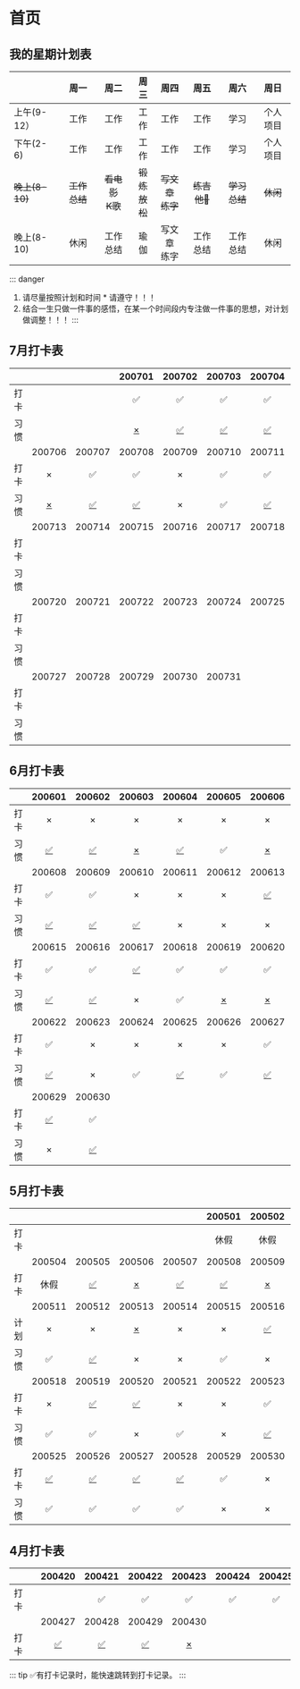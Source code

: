 # 首页
## 我的星期计划表

|         | 周一   | 周二    | 周三   | 周四    | 周五    | 周六    | 周日     |
| ------- |:-----:| :-----:| :-----:| :-----:| :-----:| :------:| :------:|
| 上午(9-12）     | 工作 | 工作 | 工作 | 工作 | 工作 | 学习 | 个人项目 |
| 下午(2-6)    | 工作 | 工作 | 工作 | 工作 | 工作 | 学习 | 个人项目 |
| ~~晚上(8-10)~~     | ~~工作总结~~ | ~~看电影<br/>K歌~~ | ~~锻炼<br/>放松~~ | ~~写文章<br/>练字~~ | ~~练吉他🎸~~ | ~~学习总结~~ | ~~休闲~~ |
| 晚上(8-10)     | 休闲 | 工作总结 | 瑜伽 | 写文章<br/>练字 | 工作总结 | 工作总结 | 休闲 |
::: danger
1. 请尽量按照计划和时间 * 请遵守！！！
2. 结合一生只做一件事的感悟，在某一个时间段内专注做一件事的思想，对计划做调整！！！
:::

## 7月打卡表

|      |                                     |                                     |               200701                |               200702                |               200703                |               200704                |               200705                |
| :--: | :---------------------------------: | :---------------------------------: | :---------------------------------: | :---------------------------------: | :---------------------------------: | :---------------------------------: | :---------------------------------: |
| 打卡 |                                     |                                     |                  ✅                  |                  ✅                  |                  ✅                  |                  ✅                  |                  ✅                  |
| 习惯 |                                     |                                     | [×](./zh/punch-in.html#_2020-07-01) | [✅](./zh/punch-in.html#_2020-07-02) | [✅](./zh/punch-in.html#_2020-07-03) | [✅](./zh/punch-in.html#_2020-07-04) | [✅](./zh/punch-in.html#_2020-07-05) |
|      |               200706                |               200707                |               200708                |               200709                |               200710                |               200711                |               2007112               |
| 打卡 |                  ×                  |                  ✅                  |                  ✅                  |                  ×                  |                  ✅                  |                  ✅                  |                  ✅                  |
| 习惯 | [×](./zh/punch-in.html#_2020-07-06) | [✅](./zh/punch-in.html#_2020-07-07) | [✅](./zh/punch-in.html#_2020-07-08) |                  ×                  |                  ✅                  | [✅](./zh/punch-in.html#_2020-07-11) | [✅](./zh/punch-in.html#_2020-07-12) |
|      |               200713                |               200714                |               200715                |               200716                |               200717                |               200718                |               200719                |
| 打卡 |                                     |                                     |                                     |                                     |                                     |                                     |                                     |
| 习惯 |                                     |                                     |                                     |                                     |                                     |                                     |                                     |
|      |               200720                |               200721                |               200722                |               200723                |               200724                |               200725                |               200726                |
| 打卡 |                                     |                                     |                                     |                                     |                                     |                                     |                                     |
| 习惯 |                                     |                                     |                                     |                                     |                                     |                                     |                                     |
|      |               200727                |               200728                |               200729                |               200730                |               200731                |                                     |                                     |
| 打卡 |                                     |                                     |                                     |                                     |                                     |                                     |                                     |
| 习惯 |                                     |                                     |                                     |                                     |                                     |                                     |                                     |



## 6月打卡表

|      |               200601                |               200602                |               200603                |               200604                |               200605                |               200606                |               200607                |
| :--: | :---------------------------------: | :---------------------------------: | :---------------------------------: | :---------------------------------: | :---------------------------------: | :---------------------------------: | :---------------------------------: |
| 打卡 |                  ×                  |                  ×                  |                  ×                  |                  ×                  |                  ×                  |                  ×                  |                  ×                  |
| 习惯 | [✅](./zh/punch-in.html#_2020-06-01) | [✅](./zh/punch-in.html#_2020-06-02) | [×](./zh/punch-in.html#_2020-06-03) | [✅](./zh/punch-in.html#_2020-06-04) |                  ✅                  | [×](./zh/punch-in.html#_2020-06-06) | [×](./zh/punch-in.html#_2020-06-07) |
|      |               200608                |               200609                |               200610                |               200611                |               200612                |               200613                |               200614                |
| 打卡 |                  ✅                  |                  ✅                  |                  ×                  |                  ×                  |                  ×                  | [✅](./zh/punch-in.html#_2020-06-13) |                  ×                  |
| 习惯 | [✅](./zh/punch-in.html#_2020-06-08) | [✅](./zh/punch-in.html#_2020-06-09) | [✅](./zh/punch-in.html#_2020-06-10) |                  ×                  |                  ×                  |                  ×                  | [✅](./zh/punch-in.html#_2020-06-14) |
|      |               200615                |               200616                |               200617                |               200618                |               200619                |               200620                |               200621                |
| 打卡 |                  ✅                  |                  ✅                  | [✅](./zh/punch-in.html#_2020-06-17) |                  ✅                  |                  ✅                  |                  ✅                  |                  ✅                  |
| 习惯 | [✅](./zh/punch-in.html#_2020-06-15) | [✅](./zh/punch-in.html#_2020-06-16) |                  ×                  |                  ✅                  | [×](./zh/punch-in.html#_2020-06-19) | [×](./zh/punch-in.html#_2020-06-20) |                  ✅                  |
|      |               200622                |               200623                |               200624                |               200625                |               200626                |               200627                |               200628                |
| 打卡 |                  ✅                  |                  ×                  |                  ×                  |                  ×                  |                  ×                  |                  ✅                  |                  ×                  |
| 习惯 | [✅](./zh/punch-in.html#_2020-06-22) |                  ×                  |                  ✅                  | [✅](./zh/punch-in.html#_2020-06-25) |                  ✅                  | [✅](./zh/punch-in.html#_2020-06-27) |                  ×                  |
|      |               200629                |               200630                |                                     |                                     |                                     |                                     |                                     |
| 打卡 | [✅](./zh/punch-in.html#_2020-06-29) |                  ✅                  |                                     |                                     |                                     |                                     |                                     |
| 习惯 |                  ×                  | [✅](./zh/punch-in.html#_2020-06-30) |                                     |                                     |                                     |                                     |                                     |



## 5月打卡表

|      |                                     |                                     |                                     |                                     |               200501                |               200502                |               200503                |
| ---- | :---------------------------------: | :---------------------------------: | :---------------------------------: | :---------------------------------: | :---------------------------------: | :---------------------------------: | :---------------------------------: |
| 打卡 |                                     |                                     |                                     |                                     |                休假                 |                休假                 | [✅](./zh/punch-in.html#_2020-05-03) |
|      |               200504                |               200505                |               200506                |               200507                |               200508                |               200509                |               200510                |
| 打卡 |                休假                 | [✅](./zh/punch-in.html#_2020-05-05) | [×](./zh/punch-in.html#_2020-05-06) | [✅](./zh/punch-in.html#_2020-05-07) | [✅](./zh/punch-in.html#_2020-05-08) | [×](./zh/punch-in.html#_2020-05-09) | [✅](./zh/punch-in.html#_2020-05-10) |
|      |               200511                |               200512                |               200513                |               200514                |               200515                |               200516                |               200517                |
| 计划 |                  ×                  |                  ×                  | [×](./zh/punch-in.html#_2020-05-13) |                  ×                  |                  ×                  | [✅](./zh/punch-in.html#_2020-05-16) |                  ×                  |
| 习惯 |                  ✅                  | [✅](./zh/punch-in.html#_2020-05-12) |                  ×                  |                  ×                  |                  ✅                  |                  ×                  |                  ×                  |
|      |               200518                |               200519                |               200520                |               200521                |               200522                |               200523                |               200524                |
| 打卡 |                  ×                  | [✅](./zh/punch-in.html#_2020-05-19) | [✅](./zh/punch-in.html#_2020-05-20) |                  ×                  |                  ×                  |                  ✅                  |                  ×                  |
| 习惯 |                  ✅                  |                  ✅                  |                  ×                  |                  ✅                  |                  ×                  | [✅](./zh/punch-in.html#_2020-05-23) |                  ×                  |
|      |               200525                |               200526                |               200527                |               200528                |               200529                |               200530                |               200531                |
| 打卡 | [✅](./zh/punch-in.html#_2020-05-25) | [✅](./zh/punch-in.html#_2020-05-26) | [✅](./zh/punch-in.html#_2020-05-27) | [✅](./zh/punch-in.html#_2020-05-28) |                  ✅                  |                  ×                  | [✅](./zh/punch-in.html#_2020-05-31) |
| 习惯 |                  ✅                  |                  ✅                  |                  ✅                  |                  ✅                  |                  ×                  |                  ×                  |                  ✅                  |



## 4月打卡表
|         | 200420 | 200421 | 200422 | 200423 | 200424 | 200425 | 200426 |
| ------- |:------:|:------:|:------:|:------:|:------:|:------:|:------:|
|  打　卡  |        |   ✅   |   ✅   |  ✅   |   ✅   |   ✅   |   ✅   |
|         | 200427 | 200428 | 200429 | 200430 |  |  |  |
|  打　卡  |   [✅](./zh/punch-in.html#_2020-04-27)   |   [✅](./zh/punch-in.html#_2020-04-28)     | [✅](./zh/punch-in.html#_2020-04-29) | [×](./zh/punch-in.html#_2020-04-30) |        |        |        |

::: tip
✅有打卡记录时，能快速跳转到打卡记录。
:::

